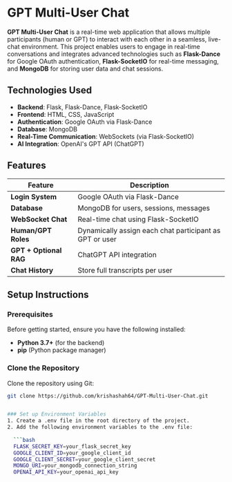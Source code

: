 # GPT Multi-User Chat

**GPT Multi-User Chat** is a real-time web application that allows multiple participants (human or GPT) to interact with each other in a seamless, live-chat environment. This project enables users to engage in real-time conversations and integrates advanced technologies such as **Flask-Dance** for Google OAuth authentication, **Flask-SocketIO** for real-time messaging, and **MongoDB** for storing user data and chat sessions.

## Technologies Used

- **Backend**: Flask, Flask-Dance, Flask-SocketIO
- **Frontend**: HTML, CSS, JavaScript
- **Authentication**: Google OAuth via Flask-Dance
- **Database**: MongoDB
- **Real-Time Communication**: WebSockets (via Flask-SocketIO)
- **AI Integration**: OpenAI's GPT API (ChatGPT)

## Features

| Feature                | Description                                                      |
|------------------------|------------------------------------------------------------------|
| **Login System**        | Google OAuth via Flask-Dance                        |
| **Database**            | MongoDB for users, sessions, messages         |
| **WebSocket Chat**      | Real-time chat using Flask-SocketIO                   |
| **Human/GPT Roles**     | Dynamically assign each chat participant as GPT or user          |
| **GPT + Optional RAG**  | ChatGPT API integration          |
| **Chat History**        | Store full transcripts per user                          |

## Setup Instructions

### Prerequisites

Before getting started, ensure you have the following installed:

- **Python 3.7+** (for the backend)
- **pip** (Python package manager)

### Clone the Repository

Clone the repository using Git:

```bash
git clone https://github.com/krishashah64/GPT-Multi-User-Chat.git


### Set up Environment Variables
1. Create a .env file in the root directory of the project.
2. Add the following environment variables to the .env file:
   
  ```bash
  FLASK_SECRET_KEY=your_flask_secret_key
  GOOGLE_CLIENT_ID=your_google_client_id
  GOOGLE_CLIENT_SECRET=your_google_client_secret
  MONGO_URI=your_mongodb_connection_string
  OPENAI_API_KEY=your_openai_api_key

